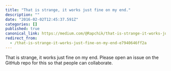 ```yaml
---
title: "That is strange, it works just fine on my end."
description: ""
date: "2016-02-02T12:45:37.591Z"
categories: []
published: true
canonical_link: https://medium.com/@Rapchik/that-is-strange-it-works-just-fine-on-my-end-e7940646ff2a
redirect_from:
  - /that-is-strange-it-works-just-fine-on-my-end-e7940646ff2a
---
```


That is strange, it works just fine on my end. Please open an issue on the GitHub repo for this so that people can collaborate.
